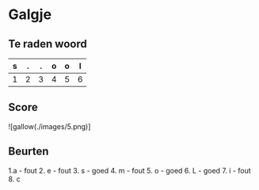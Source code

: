 # Galgje

## Te raden woord

|s|.|.|o|o|l|
|-|-|-|-|-|-|
|1|2|3|4|5|6|

## Score
![gallow(./images/5.png)]

## Beurten
1.a - fout
2. e - fout
3. s - goed
4. m - fout
5. o - goed
6. L - goed
7. i - fout
8. c 
